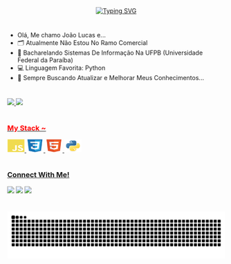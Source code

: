  <div align="center">
  <a href="https://git.io/typing-svg">
    <img src="https://readme-typing-svg.demolab.com?font=Fira+Code&weight=500&size=22&pause=1000&color=ffffff&center=true&vCenter=true&random=false&width=524&lines=Welcome+To+My+Profile!" alt="Typing SVG">
  </a>
</div>

#

- Olá, Me chamo João Lucas e...
- 🗂️ Atualmente Não Estou No Ramo Comercial
- 🌱 Bacharelando Sistemas De Informação Na UFPB (Universidade Federal da Paraíba)
- 💻 Linguagem Favorita: Python
- 🎒 Sempre Buscando Atualizar e Melhorar Meus Conhecimentos...

#

<div>
  <a href="https://beacons.ai/jlucasdev7">
  <img height="180em" src="https://github-readme-stats.vercel.app/api?username=rafaballerini&show_icons=true&text_color=ffffff&title_color=ff0000&icon_color=ff0000&border_color=ff0000&theme=dark&include_all_commits=true&count_private=true"/>
  <img height="180em" src="https://github-readme-stats.vercel.app/api/top-langs/?username=jlucasdev7&layout=compact&langs_count=1&theme=dark&title_color=ff0000&border_color=ff0000&text_color=ffffff"/>
</div>

 #
 
 <h3 style="color:red" align="left">My Stack ~</h3>


<div align="left">
  <img alt="js logo" height="30" width="40" src="https://raw.githubusercontent.com/devicons/devicon/master/icons/javascript/javascript-plain.svg"/>
  <img alt= "css logo" height="30" width="40"src="https://raw.githubusercontent.com/devicons/devicon/master/icons/css3/css3-original.svg"/>
  <img alt="html logo" height="30" width="40" src="https://raw.githubusercontent.com/devicons/devicon/master/icons/html5/html5-original.svg"/>
  <img alt= "python logo" height="30" width="40"src="https://raw.githubusercontent.com/devicons/devicon/master/icons/python/python-original.svg"/>
</div>
  
  #

<h3 align="left">Connect With Me!</h3>

<div> 
  <a href="https://instagram.com/joaolucas.dev" target="_blank"><img src="https://img.shields.io/badge/-Instagram-%23E4405F?style=for-the-badge&logo=instagram&logoColor=white" target="_blank"></a>
  <a href = "mailto:jl159259510@gmail.com"><img src="https://img.shields.io/badge/-Gmail-FF0000?style=for-the-badge&logo=gmail&logoColor=white" target="_blank"></a>
  <a href="https://www.linkedin.com/in/joãolucas7/)" target="_blank"><img src="https://img.shields.io/badge/-LinkedIn-%230077B5?style=for-the-badge&logo=linkedin&logoColor=white" target="_blank"></a> 
</div>

#

<picture align="center">
  <source media="(prefers-color-scheme: dark)" srcset="https://raw.githubusercontent.com/jlucasdev7/jlucasdev7/output/github-contribution-grid-snake-dark.svg">
  <source media="(prefers-color-scheme: light)" srcset="https://raw.githubusercontent.com/jlucasdev7/jlucasdev7/output/github-contribution-grid-snake-dark.svg">
  <img align="center" alt="github contribution grid snake animation" src="https://raw.githubusercontent.com/jlucasdev7/jlucasdev7/output/github-contribution-grid-snake.svg">
</picture>
